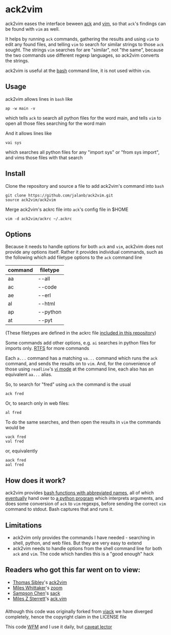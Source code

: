 # ack2vim

ack2vim eases the interface beween [ack](http://beyondgrep.com/) and [vim](http://www.vim.org/), so that `ack`'s findings can be found with `vim` as well.

It helps by running `ack` commands, gathering the results and using `vim` to edit any found files, and telling `vim` to search for similar strings to those `ack` sought. The strings `vim` searches for are "similar", not "the same", because the two commands use different regexp languages, so ack2vim converts the strings.

ack2vim is useful at the [bash](https://www.gnu.org/software/bash/) command line, it is not used within `vim`.

## Usage

ack2vim allows lines in `bash` like

```shell
ap -w main -v
```

which tells `ack` to search all python files for the word main, and tells `vim` to open all those files searching for the word main

And it allows lines like

```shell
vai sys
```

which searches all python files for any "import sys" or "from sys import", and vims those files with that search
## Install

Clone the repository and source a file to add ack2vim's command into `bash`
```shell
git clone https://github.com/jalanb/ack2vim.git
source ack2vim/ack2vim
```

Merge ack2vim's ackrc file into `ack`'s config file in $HOME

```shell
vim -d ack2vim/ackrc ~/.ackrc
```

## Options
Because it needs to handle options for both `ack` and `vim`, ack2vim does not provide any options itself. Rather it provides individual commands, such as the following which add filetype options to the `ack` command line

command | filetype
--------|---------
   aa   |  --all
   ac   |  --code
   ae   |  --erl
   al   |  --html
   ap   |  --python
   at   |  --pyt

(These filetypes are defined in the ackrc file [included in this repository](https://github.com/jalanb/ack2vim/blob/master/ackrc))

Some commands add other options, e.g. `ai` searches in python files for imports only. [RTFS](https://github.com/jalanb/ack2vim/blob/master/ack2vim) for more commands

Each `a...` command has a matching `va...` command which runs the `ack` command, and sends the results on to `vim`. And, for the convenience of those using `readline`'s [vi mode](http://tiswww.case.edu/php/chet/readline/rluserman.html#SEC22) at the command line, each also has an equivalent `aa...` alias.

So, to search for "fred" using `ack` the command is the usual

```shell
ack fred
```

Or, to search only in web files:

```shell
al fred
```

To do the same searches, and then open the results in `vim` the commands would be

```shell
vack fred
val fred
```

or, equivalently

```shell
aack fred
aal fred
```

## How does it work?

ack2vim provides [bash functions with abbreviated names](https://github.com/jalanb/ack2vim/blob/master/ack2vim), all of which [eventually](https://github.com/jalanb/ack2vim/blob/master/ack2vim#L113) hand over to [a python program](https://github.com/jalanb/ack2vim/blob/master/ack2vim.py) which interprets arguments, and does some conversion of `ack` to `vim` regexps, before sending the correct `vim` command to stdout. Bash captures that and runs it.

## Limitations

* ack2vim only provides the commands I have needed - searching in shell, python, and web files. But they are very easy to extend
* ack2vim needs to handle options from the shell command line for both `ack` and `vim`. The code which handles this is a "good enough" hack

## Readers who got this far went on to view:

* [Thomas Sibley](http://tsibley.net/)'s [ack2vim](https://github.com/tsibley/ack2vim)
* [Miles Whittaker](https://plus.google.com/+MilesWhittaker_mjwhitta/about)'s [zoom](https://gitlab.com/mjwhitta/zoom)
* [Sampson Chen](http://sampsonchen.com/)'s [sack](https://github.com/sampson-chen/sack)
* [Miles Z Sterrett](http://mileszs.com/)'s [ack.vim](https://github.com/mileszs/ack.vim)

###
Although this code was originally forked from [viack](https://github.com/tsibley/viack) we have diverged completely, hence the copyright claim in the LICENSE file

This code [WFM](http://www.urbandictionary.com/define.php?term=wfm) and I use it daily, but [caveat lector](http://www.urbandictionary.com/define.php?term=ymmv)
